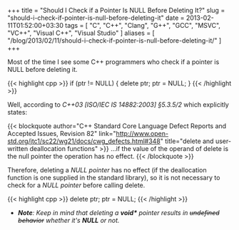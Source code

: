 +++
title = "Should I Check if a Pointer Is NULL Before Deleting It?"
slug = "should-i-check-if-pointer-is-null-before-deleting-it"
date = 2013-02-11T01:52:00+03:30
tags = [ "C", "C++", "Clang", "G++", "GCC", "MSVC", "VC++", "Visual C++", "Visual Studio" ]
aliases = [ "/blog/2013/02/11/should-i-check-if-pointer-is-null-before-deleting-it/" ]
+++

Most of the time I see some C++ programmers who check if a pointer is NULL before deleting it.

{{< highlight cpp >}}
if (ptr != NULL) {
    delete ptr;
    ptr = NULL;
}
{{< /highlight >}}

Well, according to *C++03 [ISO/IEC IS 14882:2003] §5.3.5/2* which explicitly states:

{{< blockquote author="C++ Standard Core Language Defect Reports and Accepted Issues, Revision 82" link="http://www.open-std.org/jtc1/sc22/wg21/docs/cwg_defects.html#348" title="delete and user-written deallocation functions" >}}
...if the value of the operand of delete is the null pointer the operation has no effect.
{{< /blockquote >}}

Therefore, deleting a *NULL pointer* has no effect (if the deallocation function is one supplied in the standard library), so it is not necessary to check for a *NULL pointer* before calling delete.

{{< highlight cpp >}}
delete ptr;
ptr = NULL;
{{< /highlight >}}

- _**Note**: Keep in mind that deleting a __void*__ pointer results in <strike>undefined behavior</strike> whether it's __NULL__ or not._

<!--more-->
